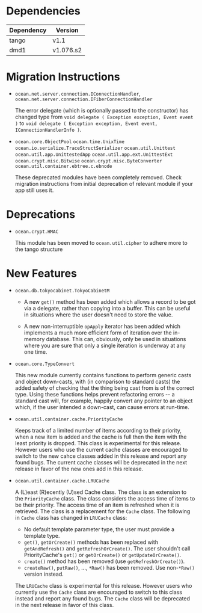 Dependencies
============

Dependency | Version
-----------|---------
tango      | v1.1
dmd1       | v1.076.s2

Migration Instructions
======================

* `ocean.net.server.connection.IConnectionHandler`,
  `ocean.net.server.connection.IFiberConnectionHandler`

  The error delegate (which is optionally passed to the constructor) has changed
  type from `void delegate ( Exception exception, Event event )` to `void
  delegate ( Exception exception, Event event, IConnectionHandlerInfo )`.

* `ocean.core.ObjectPool`
  `ocean.time.UnixTime`
  `ocean.io.serialize.TraceStructSerializer`
  `ocean.util.Unittest`
  `ocean.util.app.UnittestedApp`
  `ocean.util.app.ext.UnittestExt`
  `ocean.crypt.misc.Bitwise`
  `ocean.crypt.misc.ByteConverter`
  `ocean.util.container.ebtree.c.ebnode`

  These deprecated modules have been completely removed. Check migration
  instructions from initial deprecation of relevant module if your app
  still uses it.

Deprecations
============

* `ocean.crypt.HMAC`

  This module has been moved to `ocean.util.cipher` to adhere more to the
  tango structure

New Features
============

* `ocean.db.tokyocabinet.TokyoCabinetM`

  * A new `get()` method has been added which allows a record to be got via a
    delegate, rather than copying into a buffer. This can be useful in situations
    where the user doesn't need to store the value.

  * A new non-interruptible `opApply` iterator has been added which implements a
    much more efficient form of iteration over the in-memory database. This can,
    obviously, only be used in situations where you are sure that only a single
    iteration is underway at any one time.

* `ocean.core.TypeConvert`

  This new module currently contains functions to perform generic casts and
  object down-casts, with (in comparison to standard casts) the added safety of
  checking that the thing being cast from is of the correct type. Using these
  functions helps prevent refactoring errors -- a standard cast will, for
  example, happily convert any pointer to an object which, if the user intended
  a down-cast, can cause errors at run-time.

* `ocean.util.container.cache.PriorityCache`

  Keeps track of a limited number of items according to their priority, when a
  new item is added and the cache is full then the item with the least priority
  is dropped.
  This class is experimental for this release. However users who use the current
  cache classes are encouraged to switch to the new cahce classes added in this
  release and report any found bugs. The current cache classes will be
  deprecated in the next release in favor of the new ones add in this release.

* `ocean.util.container.cache.LRUCache`

  A (L)east (R)ecently (U)sed Cache class. The class is an extension to the
  `PriorityCache` class. The class considers the access time of items to be
  their priority. The access time of an item is refreshed when it is retrieved.
  The class is a replacement for the `Cache` class. The following in `Cache`
  class has changed in `LRUCache` class:

  - No default template parameter type, the user must provide a template type.
  - `get()`, `getOrCreate()` methods has been replaced with `getAndRefresh()`
    and `getRefreshOrCreate()`. The user shouldn't call PriorityCache's
    `get()` or `getOrCreate()` or `getUpdateOrCreate()`.
  - `create()` method has been removed (use `getRefreshOrCreate()`).
  - `createRaw()`, `putRaw()`, ..., `*Raw()` has been removed. Use non-`*Raw()`
    version instead.

  The `LRUCache` class is experimental for this release. However users who
  currently use the `Cache` class are encouraged to switch to this class
  instead and report any found bugs. The `Cache` class will be deprecated in
  the next release in favor of this class.
